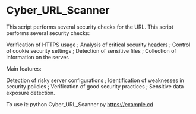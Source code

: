 # Cyber_URL_Scanner
This script performs several security checks for the URL.
This script performs several security checks:

Verification of HTTPS usage ;
Analysis of critical security headers ;
Control of cookie security settings ;
Detection of sensitive files ;
Collection of information on the server.

Main features:

Detection of risky server configurations ;
Identification of weaknesses in security policies ;
Verification of good security practices ;
Sensitive data exposure detection.

To use it:
python Cyber_URL_Scanner.py https://example.cd
